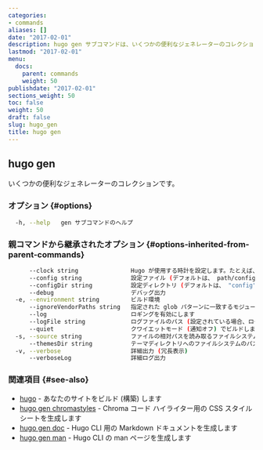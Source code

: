 ```yaml
---
categories:
- commands
aliases: []
date: "2017-02-01"
description: hugo gen サブコマンドは、いくつかの便利なジェネレーターのコレクションです。
lastmod: "2017-02-01"
menu:
  docs:
    parent: commands
    weight: 50
publishdate: "2017-02-01"
sections_weight: 50
toc: false
weight: 50
draft: false
slug: hugo_gen
title: hugo gen
---
```

## hugo gen

いくつかの便利なジェネレーターのコレクションです。

### オプション {#options}

```bash
  -h, --help   gen サブコマンドのヘルプ
```

### 親コマンドから継承されたオプション {#options-inherited-from-parent-commands}

```bash
      --clock string               Hugo が使用する時計を設定します。たとえば、 --clock 2021-11-06T22:30:00.00+09:00
      --config string              設定ファイル (デフォルトは、 path/config.yaml|json|toml)
      --configDir string           設定ディレクトリ (デフォルトは、 "config")
      --debug                      デバッグ出力
  -e, --environment string         ビルド環境
      --ignoreVendorPaths string   指定された glob パターンに一致するモジュールパスの _vendor を無視します
      --log                        ロギングを有効にします
      --logFile string             ログファイルのパス (設定されている場合、ログが自動的に有効になります)
      --quiet                      クワイエットモード (通知オフ) でビルドします
  -s, --source string              ファイルの相対パスを読み取るファイルシステムのパス
      --themesDir string           テーマディレクトリへのファイルシステムのパス
  -v, --verbose                    詳細出力 (冗長表示)
      --verboseLog                 詳細ログ出力
```

### 関連項目 {#see-also}

* [hugo](/commands/hugo/)	 - あなたのサイトをビルド (構築) します
* [hugo gen chromastyles](/commands/hugo_gen_chromastyles/)	 - Chroma コード ハイライター用の CSS スタイルシートを生成します
* [hugo gen doc](/commands/hugo_gen_doc/)	 - Hugo CLI 用の Markdown ドキュメントを生成します
* [hugo gen man](/commands/hugo_gen_man/)	 - Hugo CLI の man ページを生成します

